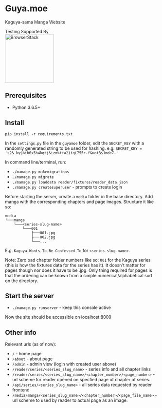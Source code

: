 # Guya.moe
Kaguya-sama Manga Website

Testing Supported By<br/>
<img width="160" src="http://foundation.zurb.com/sites/docs/assets/img/logos/browser-stack.svg" alt="BrowserStack"/>

## Prerequisites 

- Python 3.6.5+
  
## Install

`pip install -r requirements.txt`

In the `settings.py` file in the `guyamoe` folder, edit the `SECRET_KEY` with a randomly generated string to be used for hashing. e.g. `SECRET_KEY = 's2&_ky$%ib6x5h4kqtj&izm%t+a2)iq(755c-f&uot3$1mde7-'`

In command line/terminal, run:
-  `./manage.py makemigrations`
-  `./manage.py migrate`
-  `./manage.py loaddata reader/fixtures/reader_data.json`
-  `./manage.py createsuperuser` - prompts to create login

Before starting the server, create a `media` folder in the base directory. Add manga with the corresponding chapters and page images. Structure it like so:
```
media
└───manga
    └───<series-slug-name>
        └───001
            ├───001.jpg
            ├───002.jpg
            └───...
```
E.g. `Kaguya-Wants-To-Be-Confessed-To` for `<series-slug-name>`. 

Note: Zero pad chapter folder numbers like so: `001` for the Kaguya series (this is how the fixtures data for the series has it). It doesn't matter for pages though nor does it have to be .jpg. Only thing required for pages is that the ordering can be known from a simple numerical/alphabetical sort on the directory.

## Start the server

-  `./manage.py runserver` - keep this console active

Now the site should be accessible on localhost:8000

## Other info

Relevant urls (as of now): 

- `/` - home page
- `/about` - about page
- `/admin` - admin view (login with created user above)
- `/reader/series/<series_slug_name>` - series info and all chapter links
- `/reader/series/<series_slug_name>/<chapter_number>/<page_number>` - url scheme for reader opened on specfied page of chapter of series.
- `/api/series/<series_slug_name>` - all series data requested by reader frontend
- `/media/manga/<series_slug_name>/<chapter_number>/<page_file_name>` - url scheme to used by reader to actual page as an image.
